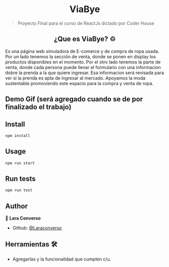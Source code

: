 <h1 align="center"> ViaBye</h1>

> Proyecto Final para el curso de ReactJs dictado por Coder House 

<h2 align="center">¿Que es ViaBye? ♲ </h2>
Es una página web simuladora de E-comerce y de compra de ropa usada.  
Por un lado tenemos la sección de venta, donde se ponen en display los productos disponibles en el momento. 
Por el otro lado tenemos la parte de venta, donde cada persona puede llenar el formulario con una informacion dobre la prenda a la que quiere ingresar. Esa informacion será revisada para ver si la prenda es apta de ingresar al mercado. 
Apoyamos la moda sustentable promoviendo este espacio para la compra y venta de ropa. 

## Demo Gif (será agregado cuando se de por finalizado el trabajo)

## Install

```sh
npm install
```

## Usage

```sh
npm run start
```

## Run tests

```sh
npm run test
```

## Author

👤 **Lara Converso**

* Github: [@Laraconverso](https://github.com/Laraconverso)
 

## Herramientas 🛠

* Agregarlas y la funcionalidad que cumplen c/u.
